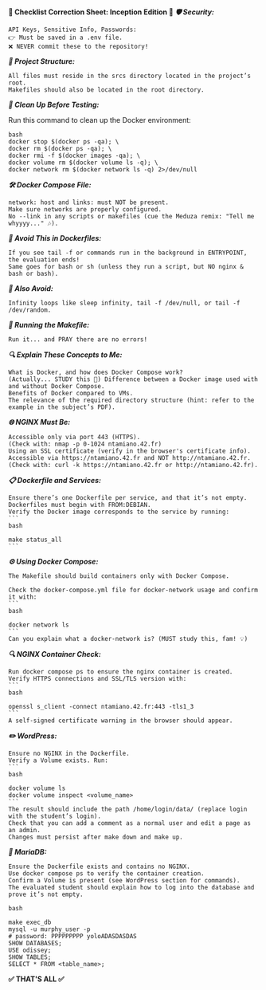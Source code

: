 **🚀 Checklist Correction Sheet: Inception Edition 🚀**
***🛡️ Security:***

    API Keys, Sensitive Info, Passwords:
    👉 Must be saved in a .env file.
    ❌ NEVER commit these to the repository!

***📁 Project Structure:***

    All files must reside in the srcs directory located in the project’s root.
    Makefiles should also be located in the root directory.

***🧼 Clean Up Before Testing:***

Run this command to clean up the Docker environment:
``` 
bash
docker stop $(docker ps -qa); \
docker rm $(docker ps -qa); \
docker rmi -f $(docker images -qa); \
docker volume rm $(docker volume ls -q); \
docker network rm $(docker network ls -q) 2>/dev/null
``` 
***🛠️ Docker Compose File:***

    network: host and links: must NOT be present.
    Make sure networks are properly configured.
    No --link in any scripts or makefiles (cue the Meduza remix: "Tell me whyyyy..." 🎶).

***🚫 Avoid This in Dockerfiles:***

    If you see tail -f or commands run in the background in ENTRYPOINT, the evaluation ends!
    Same goes for bash or sh (unless they run a script, but NO nginx & bash or bash).

***🚫 Also Avoid:***

    Infinity loops like sleep infinity, tail -f /dev/null, or tail -f /dev/random.

***📜 Running the Makefile:***

    Run it... and PRAY there are no errors!

***🔍 Explain These Concepts to Me:***

    What is Docker, and how does Docker Compose work?
    (Actually... STUDY this 👀) Difference between a Docker image used with and without Docker Compose.
    Benefits of Docker compared to VMs.
    The relevance of the required directory structure (hint: refer to the example in the subject’s PDF).

***🌐 NGINX Must Be:***

    Accessible only via port 443 (HTTPS).
    (Check with: nmap -p 0-1024 ntamiano.42.fr)
    Using an SSL certificate (verify in the browser's certificate info).
    Accessible via https://ntamiano.42.fr and NOT http://ntamiano.42.fr.
    (Check with: curl -k https://ntamiano.42.fr or http://ntamiano.42.fr).

***📋 Dockerfile and Services:***

    Ensure there’s one Dockerfile per service, and that it’s not empty.
    Dockerfiles must begin with FROM:DEBIAN.
    Verify the Docker image corresponds to the service by running:
    ``` 
    bash

    make status_all
    ``` 
***⚙️ Using Docker Compose:***

    The Makefile should build containers only with Docker Compose.

    Check the docker-compose.yml file for docker-network usage and confirm it with:
    ``` 
    bash

    docker network ls
    ``` 
    Can you explain what a docker-network is? (MUST study this, fam! 💡)

***🔍 NGINX Container Check:***

    Run docker compose ps to ensure the nginx container is created.
    Verify HTTPS connections and SSL/TLS version with:
    ``` 
    bash

    openssl s_client -connect ntamiano.42.fr:443 -tls1_3
    ``` 
    A self-signed certificate warning in the browser should appear.

***✏️ WordPress:***

    Ensure no NGINX in the Dockerfile.
    Verify a Volume exists. Run:
    ``` 
    bash

    docker volume ls
    docker volume inspect <volume_name>
    ``` 
    The result should include the path /home/login/data/ (replace login with the student’s login).
    Check that you can add a comment as a normal user and edit a page as an admin.
    Changes must persist after make down and make up.

***💾 MariaDB:***

    Ensure the Dockerfile exists and contains no NGINX.
    Use docker compose ps to verify the container creation.
    Confirm a Volume is present (see WordPress section for commands).
    The evaluated student should explain how to log into the database and prove it’s not empty.
``` 
bash

make exec_db
mysql -u murphy_user -p
# password: PPPPPPPPP yoloADASDASDAS
SHOW DATABASES;
USE odissey;
SHOW TABLES;
SELECT * FROM <table_name>;
```

**✅ THAT'S ALL ✅**